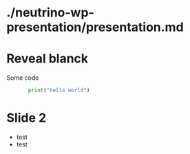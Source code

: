 # ./neutrino-wp-presentation/presentation.md


# Reveal blanck

Some code


```python
       print("hello world")
```

# Slide 2

* test
* test